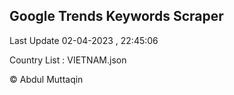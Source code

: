 

## Google Trends Keywords Scraper 
 
Last Update 02-04-2023 , 22:45:06

Country List :
VIETNAM.json



© Abdul Muttaqin 
